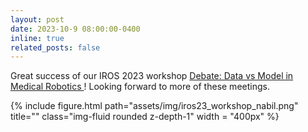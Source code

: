 ```yaml
---
layout: post
date: 2023-10-9 08:00:00-0400
inline: true
related_posts: false
---
```


Great success of our IROS 2023 workshop <a href='https://medrob-workshop.github.io/'>Debate: Data vs Model in Medical Robotics </a>! Looking forward to more of these meetings.

{% include figure.html path="assets/img/iros23_workshop_nabil.png" title="" class="img-fluid rounded z-depth-1" width = "400px" %}
